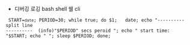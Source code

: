 - 디버깅 로깅 bash shell 쉘 cli

<code> START=`date`; PERIOD=30; while true; do $1;   date; echo "---------- split line ----------  (info)"$PERIOD" secs peroid  "; echo "  start time: "$START; echo " "; sleep $PERIOD; done; </code>
